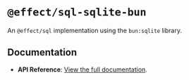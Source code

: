 # `@effect/sql-sqlite-bun`

An `@effect/sql` implementation using the `bun:sqlite` library.

## Documentation

- **API Reference**: [View the full documentation](https://effect-ts.github.io/effect/docs/sql-sqlite-bun).
